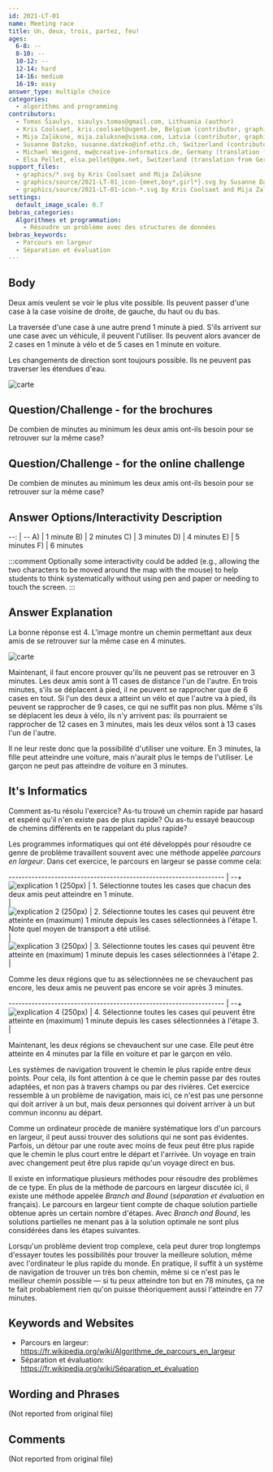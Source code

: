 ```yaml
---
id: 2021-LT-01
name: Meeting race
title: Un, deux, trois, partez, feu!
ages:
  6-8: --
  8-10: --
  10-12: --
  12-14: hard
  14-16: medium
  16-19: easy
answer_type: multiple choice
categories:
  - algorithms and programming
contributors:
  - Tomas Šiaulys, siaulys.tomas@gmail.com, Lithuania (author)
  - Kris Coolsaet, kris.coolsaet@ugent.be, Belgium (contributor, graphics)
  - Mija Zaļūksne, mija.zaluksne@visma.com, Latvia (contributor, graphics)
  - Susanne Datzko, susanne.datzko@inf.ethz.ch, Switzerland (contributor, graphics)
  - Michael Weigend, mw@creative-informatics.de, Germany (translation from English into German)
  - Elsa Pellet, elsa.pellet@gmx.net, Switzerland (translation from German into French)
support_files:
  - graphics/*.svg by Kris Coolsaet and Mija Zaļūksne
  - graphics/source/2021-LT-01_icon-{meet,boy*,girl*}.svg by Susanne Datzko
  - graphics/source/2021-LT-01-icon-*.svg by Kris Coolsaet and Mija Zaļūksne
settings:
  default_image_scale: 0.7
bebras_categories:
  Algorithmes et programmation:
    - Résoudre un problème avec des structures de données
bebras_keywords:
  - Parcours en largeur
  - Séparation et évaluation
---
```



## Body

Deux amis veulent se voir le plus vite possible. Ils peuvent passer d'une case à la case voisine de droite, de gauche, du haut ou du bas. 

La traversée d'une case à une autre prend 1 minute à pied. S'ils arrivent sur une case avec un véhicule, il peuvent l'utiliser. Ils peuvent alors avancer de 2 cases en 1 minute à vélo et de 5 cases en 1 minute en voiture. 

Les changements de direction sont toujours possible. Ils ne peuvent pas traverser les étendues d'eau.


![](graphics/2021-LT-01-taskbody.svg "carte")

## Question/Challenge - for the brochures

De combien de minutes au minimum les deux amis ont-ils besoin pour se retrouver sur la même case?


## Question/Challenge - for the online challenge

De combien de minutes au minimum les deux amis ont-ils besoin pour se retrouver sur la même case?


## Answer Options/Interactivity Description

--: | --
 A) | 1 minute
 B) | 2 minutes
 C) | 3 minutes
 D) | 4 minutes
 E) | 5 minutes
 F) | 6 minutes

:::comment 
Optionally some interactivity could be added (e.g., allowing the two characters to be moved around the map with the mouse) to help students to think systematically without using pen and paper or needing to touch the screen.
:::


## Answer Explanation

La bonne réponse est 4. L'image montre un chemin permettant aux deux amis de se retrouver sur la même case en 4 minutes.

![](graphics/2021-LT-01-solution.svg "carte")

Maintenant, il faut encore prouver qu'ils ne peuvent pas se retrouver en 3 minutes.
Les deux amis sont à 11 cases de distance l'un de l'autre. En trois minutes, s'ils se déplacent à pied, il ne peuvent se rapprocher que de 6 cases en tout.
Si l'un des deux a atteint un vélo et que l'autre va à pied, ils peuvent se rapprocher de 9 cases, ce qui ne suffit pas non plus. Même s'ils se déplacent les deux à vélo, ils n'y arrivent pas: ils pourraient se rapprocher de 12 cases en 3 minutes, mais les deux vélos sont à 13 cases l'un de l'autre.

Il ne leur reste donc que la possibilité d'utiliser une voiture. En 3 minutes, la fille peut atteindre une voiture, mais n'aurait plus le temps de l'utiliser. Le garçon ne peut pas atteindre de voiture en 3 minutes.


## It's Informatics

Comment as-tu résolu l'exercice? As-tu trouvé un chemin rapide par hasard et espéré qu'il n'en existe pas de plus rapide? Ou as-tu essayé beaucoup de chemins différents en te rappelant du plus rapide?

Les programmes informatiques qui ont été développés pour résoudre ce genre de problème travaillent souvent avec une méthode appelée _parcours en largeur_. Dans cet exercice, le parcours en largeur se passe comme cela:

------------------------------------------------------------------ | --+
![](graphics/2021-LT-01-explanation01.svg "explication 1 (250px)") | 1. Sélectionne toutes les cases que chacun des deux amis peut atteindre en 1 minute. \
                                                                   |   
![](graphics/2021-LT-01-explanation02.svg "explication 2 (250px)") | 2. Sélectionne toutes les cases qui peuvent être atteinte en (maximum) 1&nbsp;minute depuis les cases sélectionnées à l'étape&nbsp;1. Note quel moyen de transport a été utilisé. \
                                                                   |   
![](graphics/2021-LT-01-explanation03.svg "explication 3 (250px)") | 3. Sélectionne toutes les cases qui peuvent être atteinte en (maximum) 1 minute depuis les cases sélectionnées à l'étape&nbsp;2. \
                                                                   |   

Comme les deux régions que tu as sélectionnées ne se chevauchent pas encore, les deux amis ne peuvent pas encore se voir après 3&nbsp;minutes.

------------------------------------------------------------------ | --+
![](graphics/2021-LT-01-explanation04.svg "explication 4 (250px)") | 4. Sélectionne toutes les cases qui peuvent être atteinte en (maximum) 1&nbsp;minute depuis les cases sélectionnées à l'étape&nbsp;3. \
                                                                   |   

Maintenant, les deux régions se chevauchent sur une case. Elle peut être atteinte en 4&nbsp;minutes par la fille en voiture et par le garçon en vélo.

Les systèmes de navigation trouvent le chemin le plus rapide entre deux points. Pour cela, ils font attention à ce que le chemin passe par des routes adaptées, et non pas à travers champs ou par des rivières. Cet exercice ressemble à un problème de navigation, mais ici, ce n'est pas une personne qui doit arriver à un but, mais deux personnes qui doivent arriver à un but commun inconnu au départ.

Comme un ordinateur procède de manière systématique lors d'un parcours en largeur, il peut aussi trouver des solutions qui ne sont pas évidentes. Parfois, un détour par une route avec moins de feux peut être plus rapide que le chemin le plus court entre le départ et l'arrivée. Un voyage en train avec changement peut être plus rapide qu'un voyage direct en bus.

Il existe en informatique plusieurs méthodes pour résoudre des problèmes de ce type. En plus de la méthode de parcours en largeur discutée ici, il existe une méthode appelée _Branch and Bound_ (_séparation et évaluation_ en français). Le parcours en largeur tient compte de chaque solution partielle obtenue après un certain nombre d'étapes. Avec _Branch and Bound_, les solutions partielles ne menant pas à la solution optimale ne sont plus considérées dans les étapes suivantes.

Lorsqu'un problème devient trop complexe, cela peut durer trop longtemps d'essayer toutes les possibilités pour trouver la meilleure solution, même avec l'ordinateur le plus rapide du monde. En pratique,  il suffit à un système de navigation de trouver un très bon chemin, même si ce n'est pas le meilleur chemin possible — si tu peux atteindre ton but en 78 minutes, ça ne te fait probablement rien qu'on puisse théoriquement aussi l'atteindre en 77 minutes.


## Keywords and Websites

  - Parcours en largeur: https://fr.wikipedia.org/wiki/Algorithme_de_parcours_en_largeur
  - Séparation et évaluation: https://fr.wikipedia.org/wiki/Séparation_et_évaluation


## Wording and Phrases

(Not reported from original file)


## Comments

(Not reported from original file)
